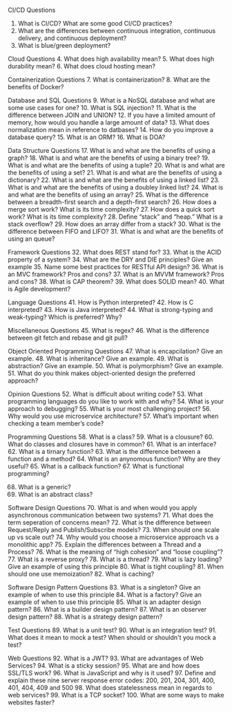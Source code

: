 CI/CD Questions
1. What is CI/CD? What are some good CI/CD practices?
2. What are the differences between continuous integration, continuous delivery, and continuous deployment?
3. What is blue/green deployment?

Cloud Questions
4. What does high availability mean?
5. What does high durability mean?
6. What does cloud hosting mean?

Containerization Questions
7. What is containerization? 
8. What are the benefits of Docker?

Database and SQL Questions
9. What is a NoSQL database and what are some use cases for one?
10. What is SQL injection?
11. What is the difference between JOIN and UNION?
12. If you have a limited amount of memory, how would you handle a large amount of data?
13. What does normalization mean in reference to datbases?
14. How do you improve a database query?
15. What is an ORM?
16. What is DOA?

Data Structure Questions
17. What is and what are the benefits of using a graph?
18. What is and what are the benefits of using a binary tree?
19. What is and what are the benefits of using a tuple?
20. What is and what are the benefits of using a set?
21. What is and what are the benefits of using a dictionary?
22. What is and what are the benefits of using a linked list?
23. What is and what are the benefits of using a doubley linked list?
24. What is and what are the benefits of using an array?
25. What is the difference between a breadth-first search and a depth-first search?
26. How does a merge sort work? What is its time complexity?
27. How does a quick sort work? What is its time complexity?
28. Define “stack” and “heap.” What is a stack overflow?
29. How does an array differ from a stack?
30. What is the difference between FIFO and LIFO?
31. What is and what are the benefits of using an queue? 

Framework Questions
32. What does REST stand for?
33. What is the ACID property of a system?
34. What are the DRY and DIE principles? Give an example
35. Name some best practices for RESTful API design?
36. What is an MVC framework? Pros and cons?
37. What is an MVVM framework? Pros and cons?
38. What is CAP theorem?
39. What does SOLID mean?
40. What is Agile development?

Language Questions
41. How is Python interpreted?
42. How is C interpreted?
43. How is Java interpreted?
44. What is strong-typing and weak-typing? Which is preferred? Why?

Miscellaneous Questions
45. What is regex?
46. What is the difference between git fetch and rebase and git pull?

Object Oriented Programming Questions
47. What is encapcilation? Give an example.
48. What is inheritance? Give an example.
49. What is abstraction? Give an example.
50. What is polymorphism? Give an example.
51. What do you think makes object-oriented design the preferred approach?

Opinion Questions
52. What is difficult about writing code?
53. What programming languages do you like to work with and why?
54. What is your approach to debugging?
55. What is your most challenging project?
56. Why would you use microservice architecture?
57. What’s important when checking a team member’s code? 

Programming Questions
58. What is a class?
59. What is a clousure?
60. What do classes and closures have in common?
61. What is an interface?
62. What is a tirnary function?
63. What is the difference between a function and a method?
64. What is an anynomous function? Why are they useful?
65. What is a callback function?
67. What is functional programming?

68. What is a generic?
69. What is an abstract class?

Software Design Questions
70. What is and when would you apply asynchronous communication between two systems?
71. What does the term seperation of concerns mean?
72. What is the difference between Request/Reply and Publish/Subscribe models?
73. When should one scale up vs scale out?
74. Why would you choose a microservice approach vs a monolithic app?
75. Explain the differences between a Thread and a Process?
76. What is the meaning of “high cohesion” and “loose coupling”?
77. What is a reverse proxy?
78. What is a thread?
79. What is lazy loading? Give an example of using this principle
80. What is tight coupling?
81. When should one use memoization?
82. What is caching?

Software Design Pattern Questions
83. What is a singleton? Give an example of when to use this principle
84. What is a factory? Give an example of when to use this principle
85. What is an adapter design pattern?
86. What is a builder design pattern?
87. What is an observer design pattern?
88. What is a strategy design pattern?

Test Questions
89. What is a unit test?
90. What is an integration test?
91. What does it mean to mock a test? When should or shouldn't you mock a test?

Web Questions
92. What is a JWT?
93. What are advantages of Web Services?
94. What is a sticky session?
95. What are and how does SSL/TLS work?
96. What is JavaScript and why is it used?
97. Define and explain these nine server response error codes: 200, 201, 204, 301, 400, 401, 404, 409 and 500
98. What does statelessness mean in regards to web services?
99. What is a TCP socket?
100. What are some ways to make websites faster?